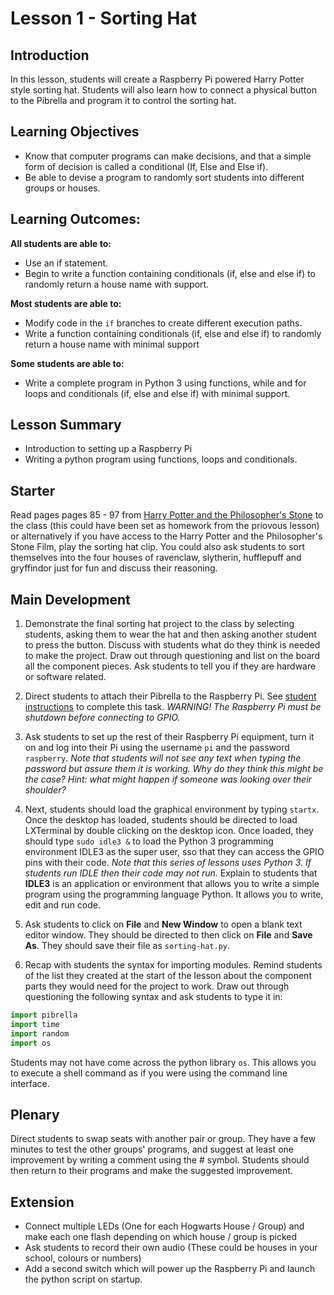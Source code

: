 # Lesson 1 - Sorting Hat

## Introduction
In this lesson, students will create a Raspberry Pi powered Harry Potter style sorting hat. Students will also learn how to connect a physical button to the Pibrella and program it to control the sorting hat.

## Learning Objectives
- Know that computer programs can make decisions, and that a simple form of decision is called a conditional (If, Else and Else if).
- Be able to devise a program to randomly sort students into different groups or houses.

## Learning Outcomes:
**All students are able to:**
- Use an if statement.
- Begin to write a function containing conditionals (if, else and else if) to randomly return a house name with support.

**Most students are able to:**
- Modify code in the `if` branches to create different execution paths.
- Write a function containing conditionals (if, else and else if) to randomly return a house name with minimal support

**Some students are able to:**
- Write a complete program in Python 3 using functions, while and for loops and conditionals (if, else and else if) with minimal support.

## Lesson Summary
- Introduction to setting up a Raspberry Pi
- Writing a python program using functions, loops and conditionals.

## Starter
Read pages pages 85 - 97 from [Harry Potter and the Philosopher's Stone](http://www.amazon.co.uk/Harry-Potter-Philosophers-Stone-Rowling/dp/0747558191) to the class (this could have been set as homework from the priovous lesson) or alternatively if you have access to the Harry Potter and the Philosopher's Stone Film, play the sorting hat clip. You could also ask students to sort themselves into the four houses of ravenclaw, slytherin, hufflepuff and gryffindor just for fun and discuss their reasoning. 

## Main Development
1. Demonstrate the final sorting hat project to the class by selecting students, asking them to wear the hat and then asking another student to press the button. Discuss with students what do they think is needed to make the project. Draw out through questioning and list on the board all the component pieces. Ask students to tell you if they are hardware or software related.

1. Direct students to attach their Pibrella to the Raspberry Pi. See [student instructions](student-instructions.md) to complete this task.
 *WARNING! The Raspberry Pi must be shutdown before connecting to GPIO.* 

1. Ask students to set up the rest of their Raspberry Pi equipment, turn it on and log into their Pi using the username `pi` and the password `raspberry`.
  *Note that students will not see any text when typing the password but assure them it is working. Why do they think this might   be the case? Hint: what might happen if someone was looking over their shoulder?*

1. Next, students should load the graphical environment by typing `startx`. Once the desktop has loaded, students should be directed to load LXTerminal by double clicking on the desktop icon. Once loaded, they should type `sudo idle3 &` to load the Python 3 programming environment IDLE3 as the super user, sso that they can access the GPIO pins with their code.
  *Note that this series of lessons uses Python 3. If students run IDLE then their code may not run.*
  Explain to students that **IDLE3** is an application or environment that allows you to write a simple program using the programming language Python. It allows you to write, edit and run code. 

1. Ask students to click on **File** and **New Window** to open a blank text editor window. They should be directed to then click on **File** and **Save As**. They should save their file as `sorting-hat.py`.

1. Recap with students the syntax for importing modules. Remind students of the list they created at the start of the lesson about the component parts they would need for the project to work. Draw out through questioning the following syntax and ask students to type it in:

 ```python
 import pibrella
 import time
 import random
 import os
 ```
 
 Students may not have come across the python library `os`. This allows you to execute a shell command as if you were using the command line interface. 

## Plenary
Direct students to swap seats with another pair or group. They have a few minutes to test the other groups' programs, and suggest at least one improvement by writing a comment using the # symbol. Students should then return to their programs and make the suggested improvement.

## Extension

- Connect multiple LEDs (One for each Hogwarts House / Group) and make each one flash depending on which house / group is picked
- Ask students to record their own audio (These could be houses in your school, colours or numbers)
- Add a second switch which will power up the Raspberry Pi and launch the python script on startup.
